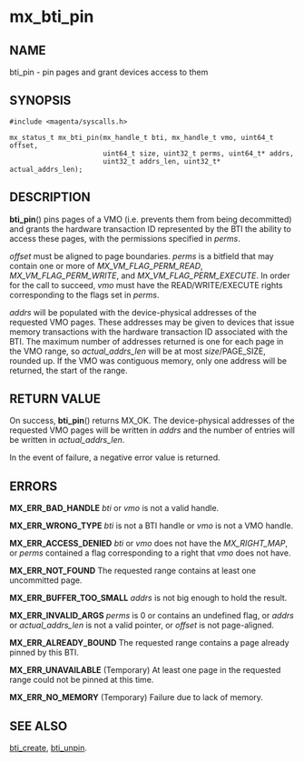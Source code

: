 # mx_bti_pin

## NAME

bti_pin - pin pages and grant devices access to them

## SYNOPSIS

```
#include <magenta/syscalls.h>

mx_status_t mx_bti_pin(mx_handle_t bti, mx_handle_t vmo, uint64_t offset,
                       uint64_t size, uint32_t perms, uint64_t* addrs,
                       uint32_t addrs_len, uint32_t* actual_addrs_len);
```

## DESCRIPTION

**bti_pin**() pins pages of a VMO (i.e. prevents them from being decommitted)
and grants the hardware transaction ID represented by the BTI the ability to
access these pages, with the permissions specified in *perms*.

*offset* must be aligned to page boundaries.  *perms* is a bitfield
that may contain one or more of *MX_VM_FLAG_PERM_READ*, *MX_VM_FLAG_PERM_WRITE*,
and *MX_VM_FLAG_PERM_EXECUTE*.  In order for the call to succeed, *vmo* must
have the READ/WRITE/EXECUTE rights corresponding to the flags set in *perms*.

*addrs* will be populated with the device-physical addresses of the requested
VMO pages.  These addresses may be given to devices that issue memory
transactions with the hardware transaction ID associated with the BTI.  The
maximum number of addresses returned is one for each page in the VMO range, so
*actual_addrs_len* will be at most *size*/PAGE_SIZE, rounded up.  If the VMO
was contiguous memory, only one address will be returned, the start of the range.

## RETURN VALUE

On success, **bti_pin**() returns MX_OK.  The device-physical addresses of the
requested VMO pages will be written in *addrs* and the number of entries will
be written in *actual_addrs_len*.

In the event of failure, a negative error value is returned.

## ERRORS

**MX_ERR_BAD_HANDLE**  *bti* or *vmo* is not a valid handle.

**MX_ERR_WRONG_TYPE**  *bti* is not a BTI handle or *vmo* is not a VMO handle.

**MX_ERR_ACCESS_DENIED** *bti* or *vmo* does not have the *MX_RIGHT_MAP*, or
*perms* contained a flag corresponding to a right that *vmo* does not have.

**MX_ERR_NOT_FOUND**  The requested range contains at least one uncommitted page.

**MX_ERR_BUFFER_TOO_SMALL** *addrs* is not big enough to hold the result.

**MX_ERR_INVALID_ARGS** *perms* is 0 or contains an undefined flag, or *addrs* or
*actual_addrs_len* is not a valid pointer, or *offset* is not page-aligned.

**MX_ERR_ALREADY_BOUND** The requested range contains a page already pinned by this
BTI.

**MX_ERR_UNAVAILABLE** (Temporary) At least one page in the requested range could
not be pinned at this time.

**MX_ERR_NO_MEMORY**  (Temporary) Failure due to lack of memory.

## SEE ALSO

[bti_create](bti_create.md),
[bti_unpin](bti_unpin.md).
